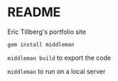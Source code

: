 # README
Eric Tillberg's portfolio site

`gem install middleman`

`middleman build` to export the code

`middleman` to run on a local server
